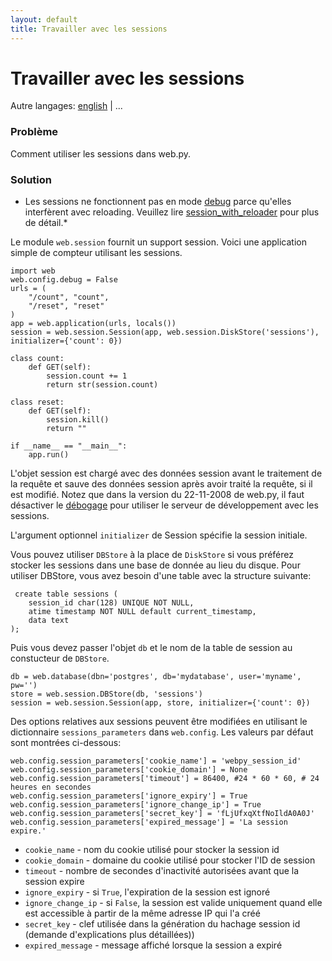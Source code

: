 ```yaml
---
layout: default
title: Travailler avec les sessions
---
```


# Travailler avec les sessions

Autre langages: [english](/../sessions) | ...

### Problème

Comment utiliser les sessions dans web.py.

### Solution

* Les sessions ne fonctionnent pas en mode [debug](./tutorial.fr#debug) parce qu'elles interfèrent avec reloading. Veuillez lire [session_with_reloader](/session_with_reloader) pour plus de détail.*

Le module `web.session` fournit un support session. Voici une application simple de compteur utilisant les sessions.

    import web
    web.config.debug = False
    urls = (
        "/count", "count",
        "/reset", "reset"
    )
    app = web.application(urls, locals())
    session = web.session.Session(app, web.session.DiskStore('sessions'), initializer={'count': 0})

    class count:
        def GET(self):
            session.count += 1
            return str(session.count)

    class reset:
        def GET(self):
            session.kill()
            return ""

    if __name__ == "__main__":
        app.run()

L'objet session est chargé avec des données session avant le traitement de la requête et sauve des données session après avoir traité la requête, si il est modifié. Notez que dans la version du 22-11-2008 de web.py, il faut désactiver le [débogage](./tutorial.fr#debug) pour utiliser le serveur de développement avec les sessions.

L'argument optionnel `initializer` de Session spécifie la session initiale.

Vous pouvez utiliser `DBStore` à la place de `DiskStore` si vous préférez stocker les sessions dans une base de donnée au lieu du disque. Pour utiliser DBStore, vous avez besoin d'une table avec la structure suivante:

     create table sessions (
        session_id char(128) UNIQUE NOT NULL,
        atime timestamp NOT NULL default current_timestamp,
        data text
    );

Puis vous devez passer l'objet `db` et le nom de la table de session au constucteur de `DBStore`.

    db = web.database(dbn='postgres', db='mydatabase', user='myname', pw='')
    store = web.session.DBStore(db, 'sessions')
    session = web.session.Session(app, store, initializer={'count': 0})

Des options relatives aux sessions peuvent être modifiées en utilisant le dictionnaire `sessions_parameters` dans `web.config`. Les valeurs par défaut sont montrées ci-dessous:

    web.config.session_parameters['cookie_name'] = 'webpy_session_id'
    web.config.session_parameters['cookie_domain'] = None
    web.config.session_parameters['timeout'] = 86400, #24 * 60 * 60, # 24 heures en secondes
    web.config.session_parameters['ignore_expiry'] = True
    web.config.session_parameters['ignore_change_ip'] = True
    web.config.session_parameters['secret_key'] = 'fLjUfxqXtfNoIldA0A0J'
    web.config.session_parameters['expired_message'] = 'La session expire.'

 * `cookie_name` - nom du cookie utilisé pour stocker la session id
 * `cookie_domain` - domaine du cookie utilisé pour stocker l'ID de session
 * `timeout` - nombre de secondes d'inactivité autorisées avant que la session expire
 * `ignore_expiry` - si `True`, l'expiration de la session est ignoré
 * `ignore_change_ip` - si `False`, la session est valide uniquement quand elle est accessible à partir de la même adresse IP qui l'a créé
 * `secret_key`       - clef utilisée dans la génération du hachage session id (demande d'explications plus détaillées))
 * `expired_message`  - message affiché lorsque la session a expiré
